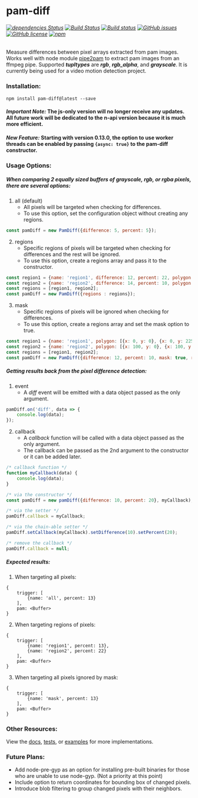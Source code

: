 # pam-diff
###### [![dependencies Status](https://david-dm.org/kevinGodell/pam-diff/master/status.svg)](https://david-dm.org/kevinGodell/pam-diff/master) [![Build Status](https://travis-ci.org/kevinGodell/pam-diff.svg?branch=master)](https://travis-ci.org/kevinGodell/pam-diff) [![Build status](https://ci.appveyor.com/api/projects/status/hu6qw285sm6vfwtd/branch/master?svg=true)](https://ci.appveyor.com/project/kevinGodell/pam-diff/branch/master) [![GitHub issues](https://img.shields.io/github/issues/kevinGodell/pam-diff.svg)](https://github.com/kevinGodell/pam-diff/issues) [![GitHub license](https://img.shields.io/badge/license-MIT-blue.svg)](https://raw.githubusercontent.com/kevinGodell/pam-diff/master/LICENSE) [![npm](https://img.shields.io/npm/dt/pam-diff.svg?style=flat-square)](https://www.npmjs.com/package/pam-diff)
Measure differences between pixel arrays extracted from pam images. Works well with node module [pipe2pam](https://www.npmjs.com/package/pipe2pam) to extract pam images from an ffmpeg pipe. Supported ***tupltypes*** are ***rgb***, ***rgb_alpha***, and ***grayscale***. It is currently being used for a video motion detection project.
### Installation:
``` 
npm install pam-diff@latest --save
```
#### *Important Note:* The js-only version will no longer receive any updates. All future work will be dedicated to the n-api version because it is much more efficient.
#### *New Feature:* Starting with version 0.13.0, the option to use worker threads can be enabled by passing `{async: true}` to the pam-diff constructor.
### Usage Options:
##### When comparing 2 equally sized buffers of grayscale, rgb, or rgba pixels, there are several options:
1. all (default)
    - All pixels will be targeted when checking for differences.
    - To use this option, set the configuration object without creating any regions.
```javascript
const pamDiff = new PamDiff({difference: 5, percent: 5});
```
2. regions
    - Specific regions of pixels will be targeted when checking for differences and the rest will be ignored.
    - To use this option, create a regions array and pass it to the constructor.
```javascript
const region1 = {name: 'region1', difference: 12, percent: 22, polygon: [{x: 0, y: 0}, {x: 0, y: 225}, {x: 100, y: 225}, {x: 100, y: 0}]};
const region2 = {name: 'region2', difference: 14, percent: 10, polygon: [{x: 100, y: 0}, {x: 100, y: 225}, {x: 200, y: 225}, {x: 200, y: 0}]};
const regions = [region1, region2];
const pamDiff = new PamDiff({regions : regions});
```
3. mask
    - Specific regions of pixels will be ignored when checking for differences.
    - To use this option, create a regions array and set the mask option to true.
```javascript
const region1 = {name: 'region1', polygon: [{x: 0, y: 0}, {x: 0, y: 225}, {x: 100, y: 225}, {x: 100, y: 0}]};
const region2 = {name: 'region2', polygon: [{x: 100, y: 0}, {x: 100, y: 225}, {x: 200, y: 225}, {x: 200, y: 0}]};
const regions = [region1, region2];
const pamDiff = new PamDiff({difference: 12, percent: 10, mask: true, regions : regions});
```
##### Getting results back from the pixel difference detection:
1. event
    - A *diff* event will be emitted with a data object passed as the only argument.
```javascript
pamDiff.on('diff', data => {
    console.log(data);
}); 
```
2. callback
    - A *callback* function will be called with a data object passed as the only argument.
    - The callback can be passed as the 2nd argument to the constructor or it can be added later.
```javascript
/* callback function */      
function myCallback(data) {
    console.log(data);
}

/* via the constructor */
const pamDiff = new pamDiff({difference: 10, percent: 20}, myCallback);

/* via the setter */
pamDiff.callback = myCallback;

/* via the chain-able setter */
pamDiff.setCallback(myCallback).setDifference(10).setPercent(20);

/* remove the callback */
pamDiff.callback = null;
```
##### Expected results:
1. When targeting all pixels:
```
{
    trigger: [
        {name: 'all', percent: 13}
    ],
    pam: <Buffer>
}
```
2. When targeting regions of pixels:
```
{
    trigger: [
        {name: 'region1', percent: 13},
        {name: 'region2', percent: 22}
    ],
    pam: <Buffer>
}
```
3. When targeting all pixels ignored by mask:
```
{
    trigger: [
        {name: 'mask', percent: 13}
    ],
    pam: <Buffer>
}
```
### Other Resources:
View the [docs](https://kevingodell.github.io/pam-diff/PamDiff.html), [tests](https://github.com/kevinGodell/pam-diff/tree/master/tests), or [examples](https://github.com/kevinGodell/pam-diff/tree/master/examples) for more implementations.
### Future Plans:
- Add node-pre-gyp as an option for installing pre-built binaries for those who are unable to use node-gyp. (Not a priority at this point)
- Include option to return coordinates for bounding box of changed pixels.
- Introduce blob filtering to group changed pixels with their neighbors.